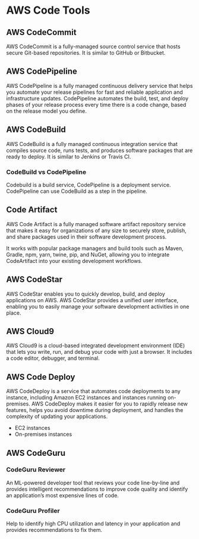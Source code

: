 # AWS Code Tools

## AWS CodeCommit

AWS CodeCommit is a fully-managed source control service that hosts secure Git-based repositories. It is similar to GitHub or Bitbucket.

## AWS CodePipeline

AWS CodePipeline is a fully managed continuous delivery service that helps you automate your release pipelines for fast and reliable application and infrastructure updates. CodePipeline automates the build, test, and deploy phases of your release process every time there is a code change, based on the release model you define.

## AWS CodeBuild

AWS CodeBuild is a fully managed continuous integration service that compiles source code, runs tests, and produces software packages that are ready to deploy. It is similar to Jenkins or Travis CI.

### CodeBuild vs CodePipeline

Codebuild is a build service, CodePipeline is a deployment service. CodePipeline can use CodeBuild as a step in the pipeline.

## Code Artifact

AWS Code Artifact is a fully managed software artifact repository service that makes it easy for organizations of any size to securely store, publish, and share packages used in their software development process.

It works with popular package managers and build tools such as Maven, Gradle, npm, yarn, twine, pip, and NuGet, allowing you to integrate CodeArtifact into your existing development workflows.

## AWS CodeStar

AWS CodeStar enables you to quickly develop, build, and deploy applications on AWS. AWS CodeStar provides a unified user interface, enabling you to easily manage your software development activities in one place.

## AWS Cloud9

AWS Cloud9 is a cloud-based integrated development environment (IDE) that lets you write, run, and debug your code with just a browser. It includes a code editor, debugger, and terminal.

## AWS Code Deploy

AWS CodeDeploy is a service that automates code deployments to any instance, including Amazon EC2 instances and instances running on-premises. AWS CodeDeploy makes it easier for you to rapidly release new features, helps you avoid downtime during deployment, and handles the complexity of updating your applications.

- EC2 instances
- On-premises instances

## AWS CodeGuru

### CodeGuru Reviewer

An ML-powered developer tool that reviews your code line-by-line and provides intelligent recommendations to improve code quality and identify an application’s most expensive lines of code.

### CodeGuru Profiler

Help to identify high CPU utilization and latency in your application and provides recommendations to fix them.
